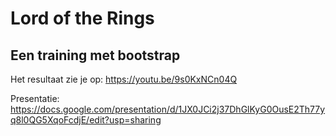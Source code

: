 # Lord of the Rings

## Een training met bootstrap

Het resultaat zie je op: https://youtu.be/9s0KxNCn04Q

Presentatie: https://docs.google.com/presentation/d/1JX0JCi2j37DhGlKyG0OusE2Th77yq8l0QG5XqoFcdjE/edit?usp=sharing
